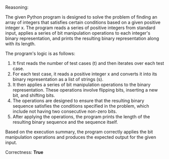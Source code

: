 Reasoning:

The given Python program is designed to solve the problem of finding an array of integers that satisfies certain conditions based on a given positive integer x. The program reads a series of positive integers from standard input, applies a series of bit manipulation operations to each integer's binary representation, and prints the resulting binary representation along with its length.

The program's logic is as follows:

1.  It first reads the number of test cases (t) and then iterates over each test case.
2.  For each test case, it reads a positive integer x and converts it into its binary representation as a list of strings (s).
3.  It then applies a series of bit manipulation operations to the binary representation. These operations involve flipping bits, inserting a new bit, and shifting bits.
4.  The operations are designed to ensure that the resulting binary sequence satisfies the conditions specified in the problem, which include not having two consecutive non-zero bits.
5.  After applying the operations, the program prints the length of the resulting binary sequence and the sequence itself.

Based on the execution summary, the program correctly applies the bit manipulation operations and produces the expected output for the given input.

Correctness: **True**